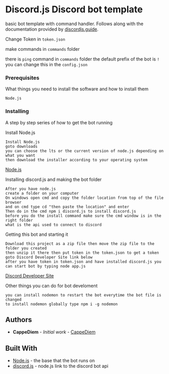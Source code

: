 # Discord.js Discord bot template
basic bot template with command handler. Follows along with the documentation provided by [discordjs.guide](https://discordjs.guide).

Change Token in ``token.json``

make commands in ``commands`` folder

there is ``ping`` command in ``commands`` folder
the default prefix of the bot is ``!`` you can change this in the ``config.json``
### Prerequisites

What things you need to install the software and how to install them

```
Node.js
```
### Installing

A step by step series of how to get the bot running

Install Node.js

```
Install Node.js
goto downloads
you can choose the lts or the current version of node.js depending on what you want
then download the installer according to your operating system
```
[Node.js](https://nodejs.org/en/) 

Installing discord.js and making the bot folder

```
After you have node.js
create a folder on your computer
On windows open cmd and copy the folder location from top of the file browser
and on cmd type cd "then paste the location" and enter
Then do in the cmd npm i discord.js to install discord.js 
before you do the install command make sure the cmd window is in the right folder
what is the api used to connect to discord
```

Getting this bot and starting it
```
Download this project as a zip file then move the zip file to the folder you created
then unzip it there then put token in the token.json to get a token goto Discord Developer Site link below
after you have token in token.json and have installed discord.js you can start bot by typing node app.js
```
[Discord Developer Site](https://discordapp.com/developers/applications/)

Other things you can do for bot develoment
```
you can install nodemon to restart the bot everytime the bot file is changed
to install nodemon globally type npm i -g nodemon
```

## Authors

* **CappeDiem** - *Initial work* - [CappeDiem](https://github.com/CappeDiem)

## Built With

* [Node.js](https://nodejs.org/en/) - the base that the bot runs on
* [discord.js](https://discord.js.org/#/) - node.js link to the discord bot api
